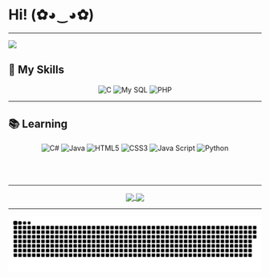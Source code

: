 # Hi! (✿◕‿◕✿)
<hr>

<img align="left" src="https://cdn.pixabay.com/photo/2014/09/03/20/15/shoes-434918__340.jpg" style="max-width:100%;"></img>
<br>

## 🌟 My Skills
<div align="center">
<img align="center" src="https://cdn.jsdelivr.net/gh/devicons/devicon/icons/c/c-line.svg" alt="C" width="40" height="40" style="max-width:100%;"></img>
<img align="center" src="https://cdn.jsdelivr.net/gh/devicons/devicon/icons/mysql/mysql-plain.svg" alt="My SQL" width="40" height="40" style="max-width:100%;"></img>
<img align="center" src="https://cdn.jsdelivr.net/gh/devicons/devicon/icons/php/php-plain.svg" alt="PHP" width="40" height="40" style="max-width:100%;"></img><hr>
</div>

## 📚 Learning
<div align="center">
<img align="center" src="https://cdn.jsdelivr.net/gh/devicons/devicon/icons/csharp/csharp-line.svg" alt="C#" width="40" height="40" style="max-width:100%;"></img>
<img align="center" src="https://cdn.jsdelivr.net/gh/devicons/devicon/icons/java/java-plain.svg" alt="Java" width="40" height="40" style="max-width:100%;"></img>
<img align="center" src="https://cdn.jsdelivr.net/gh/devicons/devicon/icons/html5/html5-plain.svg" alt="HTML5" width="40" height="40" style="max-width:100%;"></img>
<img align="center" src="https://cdn.jsdelivr.net/gh/devicons/devicon/icons/css3/css3-plain.svg" alt="CSS3" width="40" height="40" style="max-width:100%;"></img>
<img align="center" src="https://cdn.jsdelivr.net/gh/devicons/devicon/icons/javascript/javascript-plain.svg" alt="Java Script" width="40" height="40" style="max-width:100%;"></img>
<img align="center" src="https://cdn.jsdelivr.net/gh/devicons/devicon/icons/python/python-plain.svg" alt="Python" width="40" height="40" style="max-width:100%;"></img><br><br><br><br><hr>
</div>

<div align="center"> 
  <a href="https://github.com/Anai013">
  <img height="167em" align="center" src="https://github-readme-stats.vercel.app/api?username=Anai013&show_icons=true&theme=jolly&include_all_commits=true&count_private=true"/>
  <img height="167em" align="center" src="https://github-readme-stats.vercel.app/api/top-langs/?username=Anai013&&layout=compact&hide=shell&theme=jolly"/><hr>

  ![Snake animation](https://github.com/Anai013/Anai013/blob/output/github-contribution-grid-snake.svg)
  </div>
<!--
**Anai013/Anai013** is a ✨ _special_ ✨ repository because its `README.md` (this file) appears on your GitHub profile.

Here are some ideas to get you started:

- 🔭 I’m currently working on ...
- 🌱 I’m currently learning ...
- 👯 I’m looking to collaborate on ...
- 🤔 I’m looking for help with ...
- 💬 Ask me about ...
- 📫 How to reach me: ...
- 😄 Pronouns: ...
- ⚡ Fun fact: ...

## Connect with me
<a href="https://https://www.linkedin.com/in/anaí/" target="_blank">
<img alt="Anaí - linkedin" width="40" height="40" src="https://cdn.jsdelivr.net/gh/devicons/devicon/icons/linkedin/linkedin-original.svg">
</a><hr>

-->
